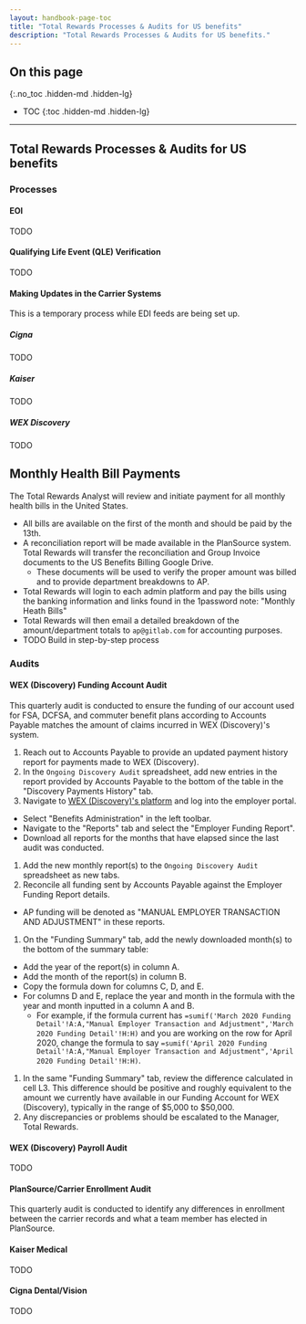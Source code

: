 ```yaml
---
layout: handbook-page-toc
title: "Total Rewards Processes & Audits for US benefits"
description: "Total Rewards Processes & Audits for US benefits."
---
```


## On this page
{:.no_toc .hidden-md .hidden-lg}

- TOC
{:toc .hidden-md .hidden-lg}

----

## Total Rewards Processes & Audits for US benefits

### Processes

#### EOI
TODO

#### Qualifying Life Event (QLE) Verification
TODO

#### Making Updates in the Carrier Systems
This is a temporary process while EDI feeds are being set up.

##### Cigna
TODO

##### Kaiser
TODO

##### WEX Discovery
TODO

## Monthly Health Bill Payments
 
The Total Rewards Analyst will review and initiate payment for all monthly health bills in the United States.
 
* All bills are available on the first of the month and should be paid by the 13th.
* A reconciliation report will be made available in the PlanSource system. Total Rewards will transfer the reconciliation and Group Invoice documents to the US Benefits Billing Google Drive.
    * These documents will be used to verify the proper amount was billed and to provide department breakdowns to AP.
* Total Rewards will login to each admin platform and pay the bills using the banking information and links found in the 1password note: "Monthly Heath Bills"
* Total Rewards will then email a detailed breakdown of the amount/department totals to `ap@gitlab.com` for accounting purposes.
* TODO Build in step-by-step process

### Audits

#### WEX (Discovery) Funding Account Audit
 
This quarterly audit is conducted to ensure the funding of our account used for FSA, DCFSA, and commuter benefit plans according to Accounts Payable matches the amount of claims incurred in WEX (Discovery)'s system.
 
1. Reach out to Accounts Payable to provide an updated payment history report for payments made to WEX (Discovery).
1. In the `Ongoing Discovery Audit` spreadsheet, add new entries in the report provided by Accounts Payable to the bottom of the table in the "Discovery Payments History" tab.
1. Navigate to [WEX (Discovery)'s platform](https://employer.discoverybenefits.com/Login?ReturnUrl=%2f) and log into the employer portal.
  * Select "Benefits Administration" in the left toolbar.
  * Navigate to the "Reports" tab and select the "Employer Funding Report".
  * Download all reports for the months that have elapsed since the last audit was conducted.
1. Add the new monthly report(s) to the `Ongoing Discovery Audit` spreadsheet as new tabs.
1. Reconcile all funding sent by Accounts Payable against the Employer Funding Report details.
  * AP funding will be denoted as "MANUAL EMPLOYER TRANSACTION AND ADJUSTMENT" in these reports.
1. On the "Funding Summary" tab, add the newly downloaded month(s) to the bottom of the summary table:
  * Add the year of the report(s) in column A.
  * Add the month of the report(s) in column B.
  * Copy the formula down for columns C, D, and E.
  * For columns D and E, replace the year and month in the formula with the year and month inputted in a column A and B.
    * For example, if the formula current has `=sumif('March 2020 Funding Detail'!A:A,"Manual Employer Transaction and Adjustment",'March 2020 Funding Detail'!H:H)` and you are working on the row for April 2020, change the formula to say `=sumif('April 2020 Funding Detail'!A:A,"Manual Employer Transaction and Adjustment",'April 2020 Funding Detail'!H:H)`.
1. In the same "Funding Summary" tab, review the difference calculated in cell L3. This difference should be positive and roughly equivalent to the amount we currently have available in our Funding Account for WEX (Discovery), typically in the range of $5,000 to $50,000.
1. Any discrepancies or problems should be escalated to the Manager, Total Rewards.
 
#### WEX (Discovery) Payroll Audit
 
TODO
 
#### PlanSource/Carrier Enrollment Audit
 
This quarterly audit is conducted to identify any differences in enrollment between the carrier records and what a team member has elected in PlanSource.
 
 
#### Kaiser Medical
 
TODO
 
#### Cigna Dental/Vision
 
TODO

